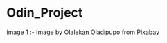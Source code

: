 # Odin_Project
image 1 :- 
Image by <a href="https://pixabay.com/users/lakexyde-2489063/?utm_source=link-attribution&utm_medium=referral&utm_campaign=image&utm_content=1935737">Olalekan Oladipupo</a> from <a href="https://pixabay.com//?utm_source=link-attribution&utm_medium=referral&utm_campaign=image&utm_content=1935737">Pixabay</a>
